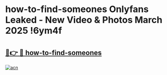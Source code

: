 # how-to-find-someones Onlyfans Leaked - New Video & Photos March 2025 !6ym4f

# <h2><a href="https://b881ft.iuczelnia.edu.pl?title=how-to-find-someones&ref=6ym4f">🔗👉 🔴 how-to-find-someones</a></h2>

[![acn](https://github.com/user-attachments/assets/0f9c940e-d8b0-45ae-aac7-cd30a18b3e1c)](https://b881ft.iuczelnia.edu.pl?title=how-to-find-someones&ref=6ym4f)

